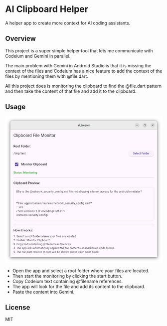 # AI Clipboard Helper

A helper app to create more context for AI coding assistants.

## Overview

This project is a super simple helper tool that lets me communicate with Codeium and Gemini
in parallel. 

The main problem with Gemini in Android Studio is that it is missing the context of the files
and Codeium has a nice feature to add the context of the files by mentioning them with @file.dart.

All this project does is monitoring the clipboard to find the @file.dart pattern and then take
the content of that file and add it to the clipboard.

## Usage

![screenshot_ai_helper.png](screenshot_ai_helper.png)

* Open the app and select a root folder where your files are located.
* Then start the monitoring by clicking the start button.
* Copy Codeium text containing @filename references.
* The app will look for the file and add its content to the clipboard.
* Paste the content into Gemini. 

## License

MIT